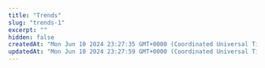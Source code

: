 ```yaml
---
title: "Trends"
slug: "trends-1"
excerpt: ""
hidden: false
createdAt: "Mon Jun 10 2024 23:27:35 GMT+0000 (Coordinated Universal Time)"
updatedAt: "Mon Jun 10 2024 23:27:59 GMT+0000 (Coordinated Universal Time)"
---
```

